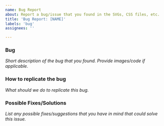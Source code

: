 ```yaml
---
name: Bug Report
about: Report a bug/issue that you found in the SVGs, CSS files, etc.
title: 'Bug Report: [NAME]'
labels: 'bug'
assignees: ''

---
```


### Bug
*Short description of the bug that you found. Provide images/code if applicable.*

### How to replicate the bug
*What should we do to replicate this bug.*

### Possible Fixes/Solutions
*List any possible fixes/suggestions that you have in mind that could solve this issue.*

